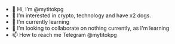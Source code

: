 - 👋 Hi, I’m @mytitokpg
- 👀 I’m interested in crypto, technology and have x2 dogs.
- 🌱 I’m currently learning
- 💞️ I’m looking to collaborate on nothing currently, as I'm learning
- 📫 How to reach me Telegram @mytitokpg
<!---
mytitokpg/mytitokpg is a ✨ special ✨ repository because its `README.md` (this file) appears on your GitHub profile.
You can click the Preview link to take a look at your changes.
--->
